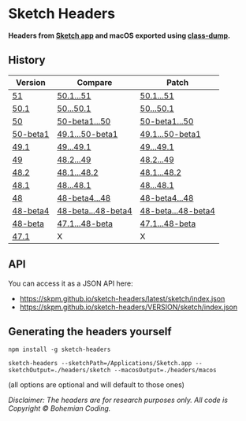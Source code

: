 # Sketch Headers

**Headers from [Sketch app](http://www.sketchapp.com) and macOS exported using [class-dump](http://stevenygard.com/projects/class-dump/).**

## History

| Version        | Compare           | Patch  |
| -------------- | ----------------- | ------ |
| [51](https://github.com/skpm/sketch-headers/tree/51) | [50.1...51](https://github.com/skpm/sketch-headers/compare/50.1...51) | [50.1...51](https://github.com/skpm/sketch-headers/compare/50.1...51.diff) |
| [50.1](https://github.com/skpm/sketch-headers/tree/50.1) | [50...50.1](https://github.com/skpm/sketch-headers/compare/50...50.1) | [50...50.1](https://github.com/skpm/sketch-headers/compare/50...50.1.diff) |
| [50](https://github.com/skpm/sketch-headers/tree/50) | [50-beta1...50](https://github.com/skpm/sketch-headers/compare/50-beta1...50) | [50-beta1...50](https://github.com/skpm/sketch-headers/compare/50-beta1...50.diff) |
| [50-beta1](https://github.com/skpm/sketch-headers/tree/50-beta1) | [49.1...50-beta1](https://github.com/skpm/sketch-headers/compare/49.1...50-beta1) | [49.1...50-beta1](https://github.com/skpm/sketch-headers/compare/49.1...50-beta1.diff) |
| [49.1](https://github.com/skpm/sketch-headers/tree/49.1) | [49...49.1](https://github.com/skpm/sketch-headers/compare/49...49.1) | [49...49.1](https://github.com/skpm/sketch-headers/compare/49...49.1.diff) |
| [49](https://github.com/skpm/sketch-headers/tree/49) | [48.2...49](https://github.com/skpm/sketch-headers/compare/48.2...49) | [48.2...49](https://github.com/skpm/sketch-headers/compare/48.2...49.diff) |
| [48.2](https://github.com/skpm/sketch-headers/tree/48.2) | [48.1...48.2](https://github.com/skpm/sketch-headers/compare/48.1...48.2) | [48.1...48.2](https://github.com/skpm/sketch-headers/compare/48.1...48.2.diff) |
| [48.1](https://github.com/skpm/sketch-headers/tree/48.1) | [48...48.1](https://github.com/skpm/sketch-headers/compare/48...48.1) | [48...48.1](https://github.com/skpm/sketch-headers/compare/48...48.1.diff) |
| [48](https://github.com/skpm/sketch-headers/tree/48) | [48-beta4...48](https://github.com/skpm/sketch-headers/compare/48-beta4...48) | [48-beta4...48](https://github.com/skpm/sketch-headers/compare/48-beta4...48.diff) |
| [48-beta4](https://github.com/skpm/sketch-headers/tree/48-beta4) | [48-beta...48-beta4](https://github.com/skpm/sketch-headers/compare/48-beta...48-beta4) | [48-beta...48-beta4](https://github.com/skpm/sketch-headers/compare/48-beta...48-beta4.diff) |
| [48-beta](https://github.com/skpm/sketch-headers/tree/48-beta) | [47.1...48-beta](https://github.com/skpm/sketch-headers/compare/47.1...48-beta) | [47.1...48-beta](https://github.com/skpm/sketch-headers/compare/47.1...48-beta.diff) |
| [47.1](https://github.com/skpm/sketch-headers/tree/47.1) | X | X |

## API

You can access it as a JSON API here:

- https://skpm.github.io/sketch-headers/latest/sketch/index.json
- https://skpm.github.io/sketch-headers/VERSION/sketch/index.json

## Generating the headers yourself

```
npm install -g sketch-headers

sketch-headers --sketchPath=/Applications/Sketch.app --sketchOutput=./headers/sketch --macosOutput=./headers/macos
```

(all options are optional and will default to those ones)

*Disclaimer: The headers are for research purposes only. All code is Copyright © Bohemian Coding.*
